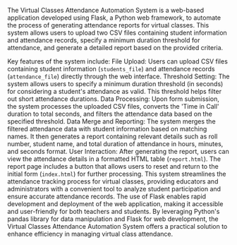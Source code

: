 The Virtual Classes Attendance Automation System is a web-based application developed using Flask, a Python web framework, to automate the process of generating attendance reports for virtual classes. This system allows users to upload two CSV files containing student information and attendance records, specify a minimum duration threshold for attendance, and generate a detailed report based on the provided criteria.

Key features of the system include:
File Upload: Users can upload CSV files containing student information (`students_file`) and attendance records (`attendance_file`) directly through the web interface.
Threshold Setting: The system allows users to specify a minimum duration threshold (in seconds) for considering a student's attendance as valid. This threshold helps filter out short attendance durations.
Data Processing: Upon form submission, the system processes the uploaded CSV files, converts the 'Time in Call' duration to total seconds, and filters the attendance data based on the specified threshold.
Data Merge and Reporting: The system merges the filtered attendance data with student information based on matching names. It then generates a report containing relevant details such as roll number, student name, and total duration of attendance in hours, minutes, and seconds format.
User Interaction: After generating the report, users can view the attendance details in a formatted HTML table (`report.html`). The report page includes a button that allows users to reset and return to the initial form (`index.html`) for further processing.
This system streamlines the attendance tracking process for virtual classes, providing educators and administrators with a convenient tool to analyze student participation and ensure accurate attendance records. The use of Flask enables rapid development and deployment of the web application, making it accessible and user-friendly for both teachers and students.
By leveraging Python's pandas library for data manipulation and Flask for web development, the Virtual Classes Attendance Automation System offers a practical solution to enhance efficiency in managing virtual class attendance.
